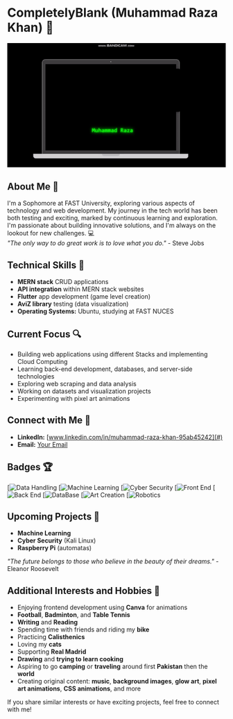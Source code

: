 # CompletelyBlank (Muhammad Raza Khan) 🤖

![Alt Text](https://github.com/completelyblank/Web-Design/blob/main/Animations_CSS/github_gif.gif)

## About Me 🤔
I'm a Sophomore at FAST University, exploring various aspects of technology and web development. My journey in the tech world has been both testing and exciting, marked by continuous learning and exploration. I'm passionate about building innovative solutions, and I'm always on the lookout for new challenges. 💻  
*"The only way to do great work is to love what you do."* - Steve Jobs

## Technical Skills 💪
- **MERN stack** CRUD applications
- **API integration** within MERN stack websites
- **Flutter** app development (game level creation)
- **AviZ library** testing (data visualization)
- **Operating Systems:** Ubuntu, studying at FAST NUCES

## Current Focus 🔍
- Building web applications using different Stacks and implementing Cloud Computing
- Learning back-end development, databases, and server-side technologies
- Exploring web scraping and data analysis
- Working on datasets and visualization projects
- Experimenting with pixel art animations

## Connect with Me 📲
- **LinkedIn:** [www.linkedin.com/in/muhammad-raza-khan-95ab45242](#)
- **Email:** [Your Email](muhammadrkhan272@gmail.com)

## Badges 🏆
[![Data Handling]((https://img.shields.io/badge/Data%20Handling-Explorer-blue)](https://en.wikipedia.org/wiki/Data_handling))
[![Machine Learning]((https://img.shields.io/badge/Machine%20Learning-Practitioner-orange)](https://en.wikipedia.org/wiki/Machine_learning))
[![Cyber Security]((https://img.shields.io/badge/Cyber%20Security-Specialist-red)](https://en.wikipedia.org/wiki/Cybersecurity))
[![Front End]((https://img.shields.io/badge/Front%20End%20Development-Certified-blue)](https://en.wikipedia.org/wiki/Front-end_web_development))
[![Back End]((https://img.shields.io/badge/Back%20End%20Development-Expert-green)](https://en.wikipedia.org/wiki/Back-end_web_development))
[![DataBase]((https://img.shields.io/badge/Data%20Base-Administrator-yellow)](https://en.wikipedia.org/wiki/Database_administration))
[![Art Creation]((https://img.shields.io/badge/Art%20Creation-Designer-purple)](https://en.wikipedia.org/wiki/Art_design))
[![Robotics]((https://img.shields.io/badge/Robotics-Engineer-gray)](https://en.wikipedia.org/wiki/Robotics_engineering))

## Upcoming Projects 🚀
- **Machine Learning**
- **Cyber Security** (Kali Linux)
- **Raspberry Pi** (automatas)

*"The future belongs to those who believe in the beauty of their dreams."* - Eleanor Roosevelt

## Additional Interests and Hobbies 🌟
- Enjoying frontend development using **Canva** for animations
- **Football**, **Badminton**, and **Table Tennis**
- **Writing** and **Reading**
- Spending time with friends and riding my **bike**
- Practicing **Calisthenics**
- Loving my **cats**
- Supporting **Real Madrid**
- **Drawing** and **trying to learn cooking**
- Aspiring to go **camping** or **traveling** around first **Pakistan** then the **world**
- Creating original content: **music**, **background images**, **glow art**, **pixel art animations**, **CSS animations**, and more

If you share similar interests or have exciting projects, feel free to connect with me!
